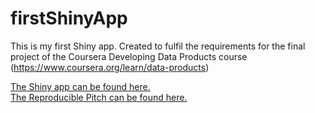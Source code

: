 # firstShinyApp
This is my first Shiny app. Created to fulfil the requirements for the final project of the Coursera Developing Data Products course (https://www.coursera.org/learn/data-products)  

[The Shiny app can be found here.](https://github.com/PhiPrime/firstShinyApp)  
[The Reproducible Pitch can be found here.](https://phiprime.github.io/firstShinyApp/index.html)  
